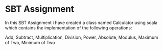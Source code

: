# SBT Assignment

In this SBT Assignment i have created a class named Calculator using scala which contains the implementation of the following operations:

Add, Subtract, Multiplication, Division, Power, Absolute, Modulus, Maximum of Two, Minimum of Two
